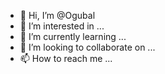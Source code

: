 - 👋 Hi, I’m @Ogubal
- 👀 I’m interested in ...
- 🌱 I’m currently learning ...
- 💞️ I’m looking to collaborate on ...
- 📫 How to reach me ...

<!---
Ogubal/Ogubal is a ✨ special ✨ repository because its `README.md` (this file) appears on your GitHub profile.
You can click the Preview link to take a look at your changes.
--->

